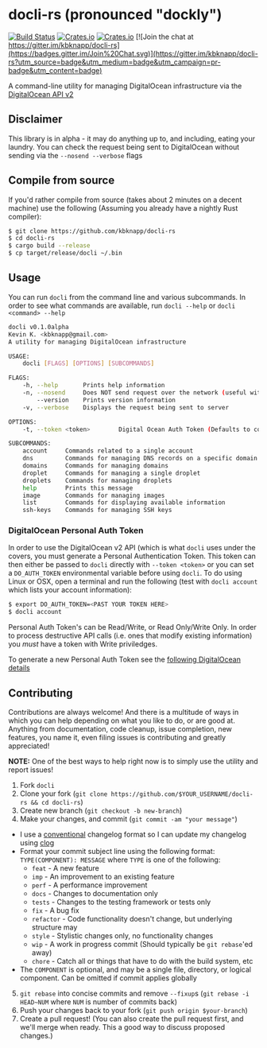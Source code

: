 # docli-rs (pronounced "dockly")

[![Build Status](https://travis-ci.org/kbknapp/docli-rs.svg?branch=master)](https://travis-ci.org/kbknapp/docli-rs) [![Crates.io](https://img.shields.io/crates/v/docli.svg)]() [![Crates.io](https://img.shields.io/crates/l/docli.svg)]() [![Join the chat at https://gitter.im/kbknapp/docli-rs](https://badges.gitter.im/Join%20Chat.svg)](https://gitter.im/kbknapp/docli-rs?utm_source=badge&utm_medium=badge&utm_campaign=pr-badge&utm_content=badge)

A command-line utility for managing DigitalOcean infrastructure via the [DigitalOcean API v2](https://developers.digitalocean.com/documentation/) 

## Disclaimer
This library is in alpha - it may do anything up to, and including, eating your laundry. You can check the request being sent to DigitalOcean without sending via the `--nosend --verbose` flags

## Compile from source

If you'd rather compile from source (takes about 2 minutes on a decent machine) use the following (Assuming you already have a nightly Rust compiler):

```sh
$ git clone https://github.com/kbknapp/docli-rs
$ cd docli-rs
$ cargo build --release
$ cp target/release/docli ~/.bin
```

## Usage

You can run `docli` from the command line and various subcommands. In order to see what commands are available, run `docli --help` or `docli <command> --help`

```sh
docli v0.1.0alpha
Kevin K. <kbknapp@gmail.com>
A utility for managing DigitalOcean infrastructure

USAGE:
    docli [FLAGS] [OPTIONS] [SUBCOMMANDS]

FLAGS:
    -h, --help       Prints help information
    -n, --nosend     Does NOT send request over the network (useful with --verbose)
        --version    Prints version information
    -v, --verbose    Displays the request being sent to server

OPTIONS:
    -t, --token <token>        Digital Ocean Auth Token (Defaults to contents of DO_AUTH_TOKEN env var if omitted)

SUBCOMMANDS:
    account     Commands related to a single account
    dns         Commands for managing DNS records on a specific domain
    domains     Commands for managing domains
    droplet     Commands for managing a single droplet
    droplets    Commands for managing droplets
    help        Prints this message
    image       Commands for managing images
    list        Commands for displaying available information
    ssh-keys    Commands for managing SSH keys
```

### DigitalOcean Personal Auth Token

In order to use the DigitalOcean v2 API (which is what `docli` uses under the covers, you must generate a Personal Authentication Token. This token can then either be passed to `docli` directly with `--token <token>` or you can set a `DO_AUTH_TOKEN` environmental variable before using `docli`. To do using Linux or OSX, open a terminal and run the following (test with `docli account` which lists your account information):

```sh
$ export DO_AUTH_TOKEN=<PAST YOUR TOKEN HERE>
$ docli account
```

Personal Auth Token's can be Read/Write, or Read Only/Write Only. In order to process destructive API calls (i.e. ones that modify existing information) you *must* have a token with Write priviledges.

To generate a new Personal Auth Token see the [following DigitalOcean details](https://developers.digitalocean.com/documentation/v2/#authentication)

## Contributing

Contributions are always welcome! And there is a multitude of ways in which you can help depending on what you like to do, or are good at. Anything from documentation, code cleanup, issue completion, new features, you name it, even filing issues is contributing and greatly appreciated!

**NOTE:** One of the best ways to help right now is to simply use the utility and report issues!

1. Fork `docli`
2. Clone your fork (`git clone https://github.com/$YOUR_USERNAME/docli-rs && cd docli-rs`)
3. Create new branch (`git checkout -b new-branch`)
4. Make your changes, and commit (`git commit -am "your message"`)
 * I use a [conventional](https://github.com/ajoslin/conventional-changelog/blob/master/CONVENTIONS.md) changelog format so I can update my changelog using [clog](https://github.com/thoughtram/clog)
 * Format your commit subject line using the following format: `TYPE(COMPONENT): MESSAGE` where `TYPE` is one of the following:
    - `feat` - A new feature
    - `imp` - An improvement to an existing feature
    - `perf` - A performance improvement
    - `docs` - Changes to documentation only
    - `tests` - Changes to the testing framework or tests only
    - `fix` - A bug fix
    - `refactor` - Code functionality doesn't change, but underlying structure may
    - `style` - Stylistic changes only, no functionality changes
    - `wip` - A work in progress commit (Should typically be `git rebase`'ed away)
    - `chore` - Catch all or things that have to do with the build system, etc
 * The `COMPONENT` is optional, and may be a single file, directory, or logical component. Can be omitted if commit applies globally
5. `git rebase` into concise commits and remove `--fixup`s (`git rebase -i HEAD~NUM` where `NUM` is number of commits back)
6. Push your changes back to your fork (`git push origin $your-branch`)
7. Create a pull request! (You can also create the pull request first, and we'll merge when ready. This a good way to discuss proposed changes.)
